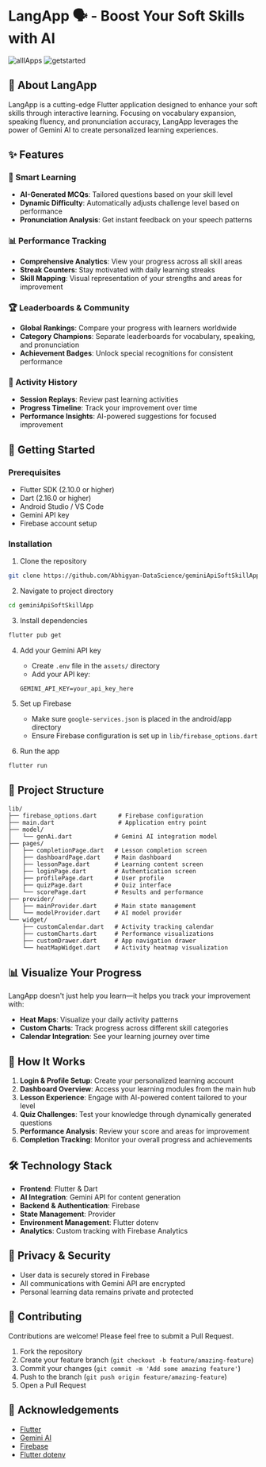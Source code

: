 # LangApp 🗣️ - Boost Your Soft Skills with AI
![alllApps](https://github.com/user-attachments/assets/a2bc81b8-bf72-4220-905c-e99e71e972b2)
![getstarted](https://github.com/user-attachments/assets/009009e9-28c1-46a7-b1d8-9d365d271fb3)


## 📱 About LangApp

LangApp is a cutting-edge Flutter application designed to enhance your soft skills through interactive learning. Focusing on vocabulary expansion, speaking fluency, and pronunciation accuracy, LangApp leverages the power of Gemini AI to create personalized learning experiences.

## ✨ Features

### 🧠 Smart Learning
- **AI-Generated MCQs**: Tailored questions based on your skill level
- **Dynamic Difficulty**: Automatically adjusts challenge level based on performance
- **Pronunciation Analysis**: Get instant feedback on your speech patterns

### 📊 Performance Tracking
- **Comprehensive Analytics**: View your progress across all skill areas
- **Streak Counters**: Stay motivated with daily learning streaks
- **Skill Mapping**: Visual representation of your strengths and areas for improvement

### 🏆 Leaderboards & Community
- **Global Rankings**: Compare your progress with learners worldwide
- **Category Champions**: Separate leaderboards for vocabulary, speaking, and pronunciation
- **Achievement Badges**: Unlock special recognitions for consistent performance

### 📜 Activity History
- **Session Replays**: Review past learning activities
- **Progress Timeline**: Track your improvement over time
- **Performance Insights**: AI-powered suggestions for focused improvement

## 🚀 Getting Started

### Prerequisites
- Flutter SDK (2.10.0 or higher)
- Dart (2.16.0 or higher)
- Android Studio / VS Code
- Gemini API key
- Firebase account setup

### Installation

1. Clone the repository
```bash
git clone https://github.com/Abhigyan-DataScience/geminiApiSoftSkillApp.git
```

2. Navigate to project directory
```bash
cd geminiApiSoftSkillApp
```

3. Install dependencies
```bash
flutter pub get
```

4. Add your Gemini API key
   - Create `.env` file in the `assets/` directory
   - Add your API key:
   ```
   GEMINI_API_KEY=your_api_key_here
   ```

5. Set up Firebase
   - Make sure `google-services.json` is placed in the android/app directory
   - Ensure Firebase configuration is set up in `lib/firebase_options.dart`

6. Run the app
```bash
flutter run
```

## 🧩 Project Structure

```
lib/
├── firebase_options.dart      # Firebase configuration
├── main.dart                  # Application entry point
├── model/
│   └── genAi.dart            # Gemini AI integration model
├── pages/
│   ├── completionPage.dart   # Lesson completion screen
│   ├── dashboardPage.dart    # Main dashboard
│   ├── lessonPage.dart       # Learning content screen
│   ├── loginPage.dart        # Authentication screen
│   ├── profilePage.dart      # User profile
│   ├── quizPage.dart         # Quiz interface
│   └── scorePage.dart        # Results and performance
├── provider/
│   ├── mainProvider.dart     # Main state management
│   └── modelProvider.dart    # AI model provider
└── widget/
    ├── customCalendar.dart   # Activity tracking calendar
    ├── customCharts.dart     # Performance visualizations
    ├── customDrawer.dart     # App navigation drawer
    └── heatMapWidget.dart    # Activity heatmap visualization
```

## 📊 Visualize Your Progress

LangApp doesn't just help you learn—it helps you track your improvement with:

- **Heat Maps**: Visualize your daily activity patterns
- **Custom Charts**: Track progress across different skill categories
- **Calendar Integration**: See your learning journey over time

## 🔄 How It Works

1. **Login & Profile Setup**: Create your personalized learning account
2. **Dashboard Overview**: Access your learning modules from the main hub
3. **Lesson Experience**: Engage with AI-powered content tailored to your level
4. **Quiz Challenges**: Test your knowledge through dynamically generated questions
5. **Performance Analysis**: Review your score and areas for improvement
6. **Completion Tracking**: Monitor your overall progress and achievements

## 🛠️ Technology Stack

- **Frontend**: Flutter & Dart
- **AI Integration**: Gemini API for content generation
- **Backend & Authentication**: Firebase
- **State Management**: Provider
- **Environment Management**: Flutter dotenv
- **Analytics**: Custom tracking with Firebase Analytics

## 🔐 Privacy & Security

- User data is securely stored in Firebase
- All communications with Gemini API are encrypted
- Personal learning data remains private and protected

## 👥 Contributing

Contributions are welcome! Please feel free to submit a Pull Request.

1. Fork the repository
2. Create your feature branch (`git checkout -b feature/amazing-feature`)
3. Commit your changes (`git commit -m 'Add some amazing feature'`)
4. Push to the branch (`git push origin feature/amazing-feature`)
5. Open a Pull Request


## 🙏 Acknowledgements

- [Flutter](https://flutter.dev/)
- [Gemini AI](https://ai.google.dev/)
- [Firebase](https://firebase.google.com/)
- [Flutter dotenv](https://pub.dev/packages/flutter_dotenv)
